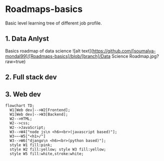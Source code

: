 # Roadmaps-basics
Basic level learning tree of different job profile.

## 1. Data Anlyst
Basics roadmap of data science
![alt text](https://github.com/[soumalya-mondal99]/[Roadmaps-basics]/blob/[branch]/Data Science Roadmap.jpg?raw=true)

## 2. Full stack dev

## 3. Web dev
```mermaid
flowchart TD;
  W1[Web dev]-->W2[Frontend];
  W1[Web dev]-->W3[Backend];
  W2-->HTML;
  W2-->css;
  W2-->JavaScript;
  W3-->W4["node js\n <h6><br>(javascript based)"];
  W3~~~W5["<h1>/"]
  W3-->W6["django\n <h6><br>(python based)"];
  style W1 fill:pink;
  style W2 fill:yellow; style W3 fill:yellow;
  style W5 fill:white,stroke:white;
```
